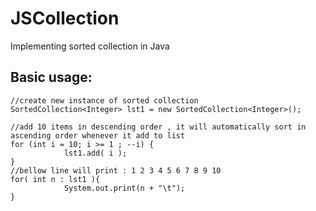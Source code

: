 # JSCollection
Implementing sorted collection in Java

## Basic usage:
```
//create new instance of sorted collection
SortedCollection<Integer> lst1 = new SortedCollection<Integer>();

//add 10 items in descending order , it will automatically sort in ascending order whenever it add to list
for (int i = 10; i >= 1 ; --i) {
            lst1.add( i );
}
//bellow line will print : 1 2 3 4 5 6 7 8 9 10
for( int n : lst1 ){
            System.out.print(n + "\t");
}
```
